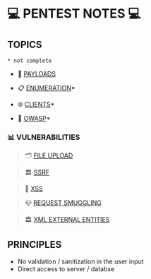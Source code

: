# 💻 PENTEST NOTES 💻

## TOPICS
`* not complete`

- 🧨 [PAYLOADS](BUG%20BOUNTY/PAYLOADS.md)

- 📋 [ENUMERATION](BUG%20BOUNTY/ENUMERATION.md)*

- 🌐 [CLIENTS](BUG%20BOUNTY/CLIENTS.md)*

<!-- - 💳 [JOB](BUG%20BOUNTY%20595f3a9ee1464e5183127e981679145f/PENTEST%20ddccf7115ea445f0ac88bab937e6eb10.md)-->

- 🐝 [OWASP](BUG%20BOUNTY/OWASP.md)*

### 📊 VULNERABILITIES
<!--📊 [VULNERABILITIES](BUG%20BOUNTY%20595f3a9ee1464e5183127e981679145f/VULNERABILITIES%2014611edc05b64125b1ff0e403c6794f3.md)-->
> 🗂 [FILE UPLOAD](BUG%20BOUNTY/VULNERABILITIES/FILE_UPLOAD.md)

> 🏛 [SSRF](BUG%20BOUNTY/VULNERABILITIES/SSRF.md)

> 🧮 [XSS](BUG%20BOUNTY/VULNERABILITIES/XSS.md)

> 📪 [REQUEST SMUGGLING](BUG%20BOUNTY/VULNERABILITIES/REQUEST_SMUGGLING.md)

> 🏛 [XML EXTERNAL ENTITIES](BUG%20BOUNTY/VULNERABILITIES/XEE.md)


## PRINCIPLES

- No validation / sanitization in the user input
- Direct access to server / databse
